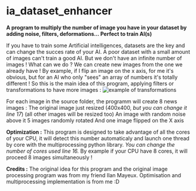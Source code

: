 # ia_dataset_enhancer
**A program to multiply the number of image you have in your dataset by adding noise, filters, deformations... Perfect to train AI(s)**

If you have to train some Artificial intelligences, datasets are the key and can change the succes rate of your AI. A poor dataset with a small amount of images can't train a good AI. But we don't have an infinite number of images ! What can we do ? We can create new images from the one we already have !
By example, if I flip an image on the x axis, for me it's obvious, but for an AI who only "sees" an array of numbers it's totally different !
So this is the main idea of this program, applying filters or transformations to have more images :
![example of transformations](https://cdn.discordapp.com/attachments/707337308994535457/837654372103749682/unknown.png)

For each image in the source folder, the programm will create 8 news images :
The original image just resized (400x400, *but you can change it line 17*) (all other images will be resized too)
An image with random noise above it
5 images randomly rotated
And one image flipped on the X axis

**Optimization :**
This program is designed to take advantage of all the cores of your CPU, it will detect this number automaticaly and launch one thread by core with the multiprocessing python library. *You can change the number of cores used line 16.*
By example if your CPU have 8 cores, it will proceed 8 images simultaneously !

**Credits :**
The original idea for this program and the original image processing program was from my friend Ilan Mayeux. Optimisation and multiprocessing implementation is from me :D
